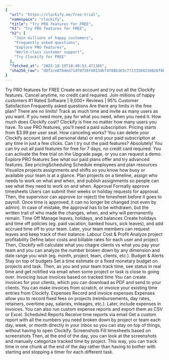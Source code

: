 ```yaml
---
{
  "url": "https://clockify.me/free-trial",
  "namespace": "clockify",
  "title": "Try PRO features for FREE",
  "h1": "Try PRO features for FREE",
  "h2": [
    "Join millions of happy customers",
    "Frequently asked questions",
    "Explore PRO features",
    "World-class customer support",
    "Try Clockify for FREE"
  ],
  "fetched_at": "2025-10-19T18:49:53.471385",
  "sha256_raw": "d0f2ce8784ed71df0f39f40134bf4f88b363c7713358421602bf8ba3e3062199"
}
---
```


Try PRO features for FREE
Create an account and try out all the Clockify features.
Cancel anytime, no credit card required.
Join millions of happy customers
#1 Rated Software | 9,000+ Reviews | 95% Customer Satisfaction
Frequently asked questions
Are there any limits in the free plan?
There are no limits! Track as much time and invite as many users as you want. If you need more, pay for what you need, when you need it.
How much does Clockify cost?
Clockify is free no matter how many users you have. To use PRO features, you'll need a paid subscription. Pricing starts from $3.99 per user seat.
How canceling works?
You can delete your Clockify account (and all personal data) or end your paid subscription at any time in just a few clicks.
Can I try out the paid features?
Absolutely! You can try out all paid features for free for 7 days, no credit card required. You can activate the free trial on the Upgrade page, or you can request a demo.
Explore PRO features
See what our paid plans offer and try advanced features.
See pricingScheduling
Schedule employees and plan resources
Visualize projects assignments and shifts so you know how busy or available your team is at a glance.
Plan projects on a timeline, assign who needs to work on what and when, and publish assignments so people can see what they need to work on and when.
Approval
Formally approve timesheets
Users can submit their weeks or holiday requests for approval. Then, the supervisor can approve (or reject) the timesheet before it goes to payroll.
Once time is approved, it can no longer be changed (not even by admin). In case of mistake, the approval has to be withdrawn, but the written trail of who made the changes, when, and why will permanently remain.
Time Off
Manage leaves, holidays, and balances
Create holidays and time off policies (eg. paid vacation, banked hours, sick leaves), and add accrued time off to your team. Later, your team members can request leaves and keep track of their balance.
Labour Cost & Profit
Analyze project profitability
Define labor costs and billable rates for each user and project. Then, Clockify will calculate what you chagre clients vs what you pay your team and you can analyze the number broken down by any dimension and date range you wish (eg. month, project, team, clients, etc.).
Budget & Alerts
Stay on top of budgets
Set a time estimate or a fixed monetary budget on projects and task. Then, as you and your team track time, see status in real time and get notified via email when some project or task is close to going over.
Invoicing
Issue invoices based on tracked time
You can create invoices for your clients, which you can download as PDF and send to your clients. You can make invoices from scratch, or invoice your existing time entries from Clockify.
Expenses
Record and invoice expenses
Expenses allow you to record fixed fees on projects (reimbursements, day rates, retainers, overtime pay, salaries, mileages, etc.).
Later, include expenses in invoices. You can also run custom expense reports and export them as CSV or Excel.
Scheduled Reports
Receive time reports via email
Get a custom report with all the numbers you need broken down by project or team each day, week, or month directly in your inbox so you can stay on top of things, without having to open Clockify.
Screenshots
Fill timesheets based on screenshots
Then, at the end of the day, you can look at the screenshots and manually categorize tracked time by project. This way, you can track time in one chunk at the end of the day rather than having to bother with starting and stopping a timer for each different task.